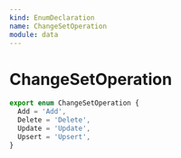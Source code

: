 ```yaml
---
kind: EnumDeclaration
name: ChangeSetOperation
module: data
---
```


# ChangeSetOperation

```ts
export enum ChangeSetOperation {
  Add = 'Add',
  Delete = 'Delete',
  Update = 'Update',
  Upsert = 'Upsert',
}
```
